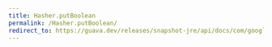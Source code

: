 ```yaml
---
title: Hasher.putBoolean
permalink: /Hasher.putBoolean/
redirect_to: https://guava.dev/releases/snapshot-jre/api/docs/com/google/common/hash/Hasher.html#putBoolean-boolean-
---
```

